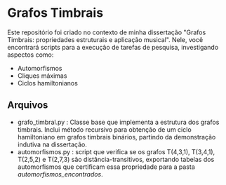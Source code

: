 # Grafos Timbrais
Este repositório foi criado no contexto de minha dissertação "Grafos Timbrais: propriedades estruturais e aplicação musical". 
Nele, você encontrará scripts para a execução de tarefas de pesquisa, investigando aspectos como:
* Automorfismos
* Cliques máximas
* Ciclos hamiltonianos

## Arquivos
* grafo_timbral.py : Classe base que implementa a estrutura dos grafos timbrais. Inclui método recursivo para obtenção de um ciclo hamiltoniano em grafos timbrais binários, partindo da demonstração indutiva na dissertação.
* automorfismos.py : script que verifica se os grafos T(4,3,1), T(3,4,1), T(2,5,2) e T(2,7,3) são distância-transitivos, exportando tabelas dos automorfismos que certificam essa propriedade para a pasta _automorfismos\_encontrados_. 
